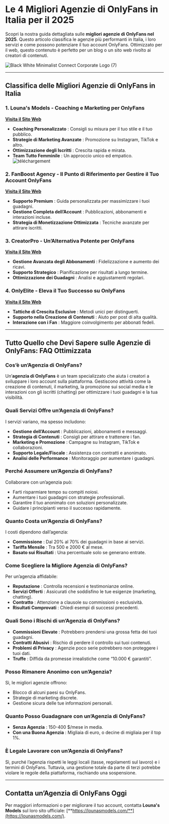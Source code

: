 # Le 4 Migliori Agenzie di OnlyFans in Italia per il 2025

Scopri la nostra guida dettagliata sulle **migliori agenzie di OnlyFans nel 2025**. Questo articolo classifica le agenzie più performanti in Italia, i loro servizi e come possono potenziare il tuo account OnlyFans. Ottimizzato per il web, questo contenuto è perfetto per un blog o un sito web rivolto ai creatori di contenuti.

![Black White Minimalist Connect Corporate Logo (7)](https://github.com/user-attachments/assets/b01d6994-1431-46fa-a2c7-91334c53ad6e)

---

## Classifica delle Migliori Agenzie di OnlyFans in Italia

### 1. Louna's Models - Coaching e Marketing per OnlyFans  
[**Visita il Sito Web**](https://lounasmodels.com/)  
- **Coaching Personalizzato** : Consigli su misura per il tuo stile e il tuo pubblico.  
- **Strategie di Marketing Avanzate** : Promozione su Instagram, TikTok e altro.  
- **Ottimizzazione degli Iscritti** : Crescita rapida e mirata.  
- **Team Tutto Femminile** : Un approccio unico ed empatico.  
![téléchargement](https://github.com/user-attachments/assets/836a7013-86d5-4e22-a9e5-56e58676dd40)

### 2. FanBoost Agency - Il Punto di Riferimento per Gestire il Tuo Account OnlyFans  
[**Visita il Sito Web**](https://airtable.com/appE8GDndgTNfeLbc/shrjlh9GLQh68BG7Z)  
- **Supporto Premium** : Guida personalizzata per massimizzare i tuoi guadagni.  
- **Gestione Completa dell’Account** : Pubblicazioni, abbonamenti e interazioni incluse.  
- **Strategia di Monetizzazione Ottimizzata** : Tecniche avanzate per attirare iscritti.  

### 3. CreatorPro - Un’Alternativa Potente per OnlyFans  
[**Visita il Sito Web**](https://airtable.com/appE8GDndgTNfeLbc/shrjlh9GLQh68BG7Z)  
- **Gestione Avanzata degli Abbonamenti** : Fidelizzazione e aumento dei ricavi.  
- **Supporto Strategico** : Pianificazione per risultati a lungo termine.  
- **Ottimizzazione dei Guadagni** : Analisi e aggiustamenti regolari.  

### 4. OnlyElite - Eleva il Tuo Successo su OnlyFans  
[**Visita il Sito Web**](https://airtable.com/appE8GDndgTNfeLbc/shrjlh9GLQh68BG7Z)  
- **Tattiche di Crescita Esclusive** : Metodi unici per distinguerti.  
- **Supporto nella Creazione di Contenuti** : Aiuto per post di alta qualità.  
- **Interazione con i Fan** : Maggiore coinvolgimento per abbonati fedeli.  

---

## Tutto Quello che Devi Sapere sulle Agenzie di OnlyFans: FAQ Ottimizzata

### Cos’è un’Agenzia di OnlyFans?  
Un’**agenzia di OnlyFans** è un team specializzato che aiuta i creatori a sviluppare i loro account sulla piattaforma. Gestiscono attività come la creazione di contenuti, il marketing, la promozione sui social media e le interazioni con gli iscritti (chatting) per ottimizzare i tuoi guadagni e la tua visibilità.

### Quali Servizi Offre un’Agenzia di OnlyFans?  
I servizi variano, ma spesso includono:  
- **Gestione dell’Account** : Pubblicazioni, abbonamenti e messaggi.  
- **Strategia di Contenuti** : Consigli per attirare e trattenere i fan.  
- **Marketing e Promozione** : Campagne su Instagram, TikTok e collaborazioni.  
- **Supporto Legale/Fiscale** : Assistenza con contratti e anonimato.  
- **Analisi delle Performance** : Monitoraggio per aumentare i guadagni.

### Perché Assumere un’Agenzia di OnlyFans?  
Collaborare con un’agenzia può:  
- Farti risparmiare tempo su compiti noiosi.  
- Aumentare i tuoi guadagni con strategie professionali.  
- Garantire il tuo anonimato con soluzioni personalizzate.  
- Guidare i principianti verso il successo rapidamente.

### Quanto Costa un’Agenzia di OnlyFans?  
I costi dipendono dall’agenzia:  
- **Commissione** : Dal 20% al 70% dei guadagni in base ai servizi.  
- **Tariffa Mensile** : Tra 500 e 2000 € al mese.  
- **Basato sui Risultati** : Una percentuale solo se generano entrate.

### Come Scegliere la Migliore Agenzia di OnlyFans?  
Per un’agenzia affidabile:  
- **Reputazione** : Controlla recensioni e testimonianze online.  
- **Servizi Offerti** : Assicurati che soddisfino le tue esigenze (marketing, chatting).  
- **Contratto** : Attenzione a clausole su commissioni o esclusività.  
- **Risultati Comprovati** : Chiedi esempi di successi precedenti.

### Quali Sono i Rischi di un’Agenzia di OnlyFans?  
- **Commissioni Elevate** : Potrebbero prendersi una grossa fetta dei tuoi guadagni.  
- **Contratti Abusivi** : Rischio di perdere il controllo sui tuoi contenuti.  
- **Problemi di Privacy** : Agenzie poco serie potrebbero non proteggere i tuoi dati.  
- **Truffe** : Diffida da promesse irrealistiche come “10.000 € garantiti”.

### Posso Rimanere Anonimo con un’Agenzia?  
Sì, le migliori agenzie offrono:  
- Blocco di alcuni paesi su OnlyFans.  
- Strategie di marketing discrete.  
- Gestione sicura delle tue informazioni personali.

### Quanto Posso Guadagnare con un’Agenzia di OnlyFans?  
- **Senza Agenzia** : 150-400 $/mese in media.  
- **Con una Buona Agenzia** : Migliaia di euro, o decine di migliaia per il top 1%.  

### È Legale Lavorare con un’Agenzia di OnlyFans?  
Sì, purché l’agenzia rispetti le leggi locali (tasse, regolamenti sul lavoro) e i termini di OnlyFans. Tuttavia, una gestione totale da parte di terzi potrebbe violare le regole della piattaforma, rischiando una sospensione.

---

## Contatta un’Agenzia di OnlyFans Oggi  
Per maggiori informazioni o per migliorare il tuo account, contatta **Louna's Models** sul loro sito ufficiale: [**https://lounasmodels.com/**](https://lounasmodels.com/).  
